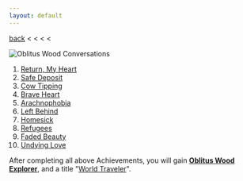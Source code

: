 ```yaml
---
layout: default
---
```


[back](../) < < < <

![Oblitus Wood Conversations](oblitus-wood-conversations.jpg)

1. [Return, My Heart](https://youtu.be/a-pLi_OPlFw)
2. [Safe Deposit](https://youtu.be/ywZexywSMTs)
3. [Cow Tipping](https://youtu.be/-arKJDbS44c)
4. [Brave Heart](https://youtu.be/EtOVtkkl1iw)
5. [Arachnophobia](https://youtu.be/9rmqQnbnw4Q)
6. [Left Behind](https://youtu.be/koijUT8DpOY)
7. [Homesick](https://youtu.be/uHYpBXH_GxQ)
8. [Refugees](https://youtu.be/AFkaopH2cuo)
9. [Faded Beauty](https://youtu.be/rLZbiniWCLM)
10. [Undying Love](https://youtu.be/DpILWQJlJ64)

After completing all above Achievements, you will gain [**Oblitus Wood Explorer**](https://www.aurakingdom-db.com/achievement/212-oblitus-wood-explorer), and a title "[World Traveler](https://www.aurakingdom-db.com/title/19-world-traveler)".
